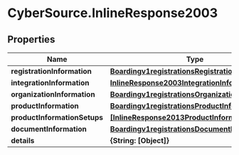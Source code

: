 # CyberSource.InlineResponse2003

## Properties
Name | Type | Description | Notes
------------ | ------------- | ------------- | -------------
**registrationInformation** | [**Boardingv1registrationsRegistrationInformation**](Boardingv1registrationsRegistrationInformation.md) |  | [optional] 
**integrationInformation** | [**InlineResponse2003IntegrationInformation**](InlineResponse2003IntegrationInformation.md) |  | [optional] 
**organizationInformation** | [**Boardingv1registrationsOrganizationInformation**](Boardingv1registrationsOrganizationInformation.md) |  | [optional] 
**productInformation** | [**Boardingv1registrationsProductInformation**](Boardingv1registrationsProductInformation.md) |  | [optional] 
**productInformationSetups** | [**[InlineResponse2013ProductInformationSetups]**](InlineResponse2013ProductInformationSetups.md) |  | [optional] 
**documentInformation** | [**Boardingv1registrationsDocumentInformation**](Boardingv1registrationsDocumentInformation.md) |  | [optional] 
**details** | **{String: [Object]}** |  | [optional] 


